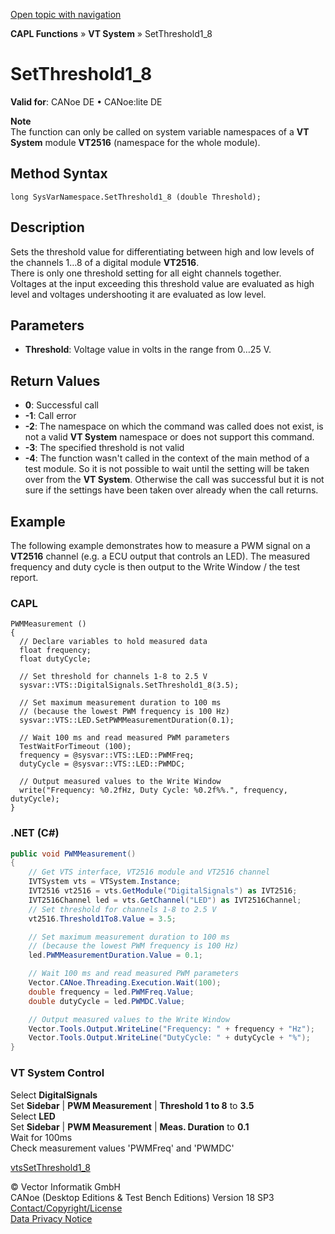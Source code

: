 [Open topic with navigation](../../../../../CANoeDEFamily.htm#Topics/CAPLFunctions/VTSystem/Functions/CAPLfunctionVTSSetThreshold18.md)

**CAPL Functions** » **VT System** » SetThreshold1_8

# SetThreshold1_8

**Valid for**: CANoe DE • CANoe:lite DE

**Note**  
The function can only be called on system variable namespaces of a **VT System** module **VT2516** (namespace for the whole module).

## Method Syntax

`long SysVarNamespace.SetThreshold1_8 (double Threshold);`

## Description

Sets the threshold value for differentiating between high and low levels of the channels 1…8 of a digital module **VT2516**.  
There is only one threshold setting for all eight channels together.  
Voltages at the input exceeding this threshold value are evaluated as high level and voltages undershooting it are evaluated as low level.

## Parameters

- **Threshold**: Voltage value in volts in the range from 0…25 V.

## Return Values

- **0**: Successful call
- **-1**: Call error
- **-2**: The namespace on which the command was called does not exist, is not a valid **VT System** namespace or does not support this command.
- **-3**: The specified threshold is not valid
- **-4**: The function wasn't called in the context of the main method of a test module. So it is not possible to wait until the setting will be taken over from the **VT System**. Otherwise the call was successful but it is not sure if the settings have been taken over already when the call returns.

## Example

The following example demonstrates how to measure a PWM signal on a **VT2516** channel (e.g. a ECU output that controls an LED). The measured frequency and duty cycle is then output to the Write Window / the test report.

### CAPL

```capl
PWMMeasurement ()
{
  // Declare variables to hold measured data
  float frequency;
  float dutyCycle;

  // Set threshold for channels 1-8 to 2.5 V
  sysvar::VTS::DigitalSignals.SetThreshold1_8(3.5);

  // Set maximum measurement duration to 100 ms
  // (because the lowest PWM frequency is 100 Hz)
  sysvar::VTS::LED.SetPWMMeasurementDuration(0.1);

  // Wait 100 ms and read measured PWM parameters
  TestWaitForTimeout (100);
  frequency = @sysvar::VTS::LED::PWMFreq;
  dutyCycle = @sysvar::VTS::LED::PWMDC;

  // Output measured values to the Write Window
  write("Frequency: %0.2fHz, Duty Cycle: %0.2f%%.", frequency, dutyCycle);
}
```

### .NET (C#)

```csharp
public void PWMMeasurement()
{
    // Get VTS interface, VT2516 module and VT2516 channel
    IVTSystem vts = VTSystem.Instance;
    IVT2516 vt2516 = vts.GetModule("DigitalSignals") as IVT2516;
    IVT2516Channel led = vts.GetChannel("LED") as IVT2516Channel;
    // Set threshold for channels 1-8 to 2.5 V
    vt2516.Threshold1To8.Value = 3.5;

    // Set maximum measurement duration to 100 ms
    // (because the lowest PWM frequency is 100 Hz)
    led.PWMMeasurementDuration.Value = 0.1;

    // Wait 100 ms and read measured PWM parameters
    Vector.CANoe.Threading.Execution.Wait(100);
    double frequency = led.PWMFreq.Value;
    double dutyCycle = led.PWMDC.Value;

    // Output measured values to the Write Window
    Vector.Tools.Output.WriteLine("Frequency: " + frequency + "Hz");
    Vector.Tools.Output.WriteLine("DutyCycle: " + dutyCycle + "%");
}
```

### VT System Control

Select **DigitalSignals**  
Set **Sidebar** | **PWM Measurement** | **Threshold 1 to 8** to **3.5**  
Select **LED**  
Set **Sidebar** | **PWM Measurement** | **Meas. Duration** to **0.1**  
Wait for 100ms  
Check measurement values 'PWMFreq' and 'PWMDC'

[vtsSetThreshold1_8](CAPLfunctionVTSvtsSetThreshold18.md)

© Vector Informatik GmbH  
CANoe (Desktop Editions & Test Bench Editions) Version 18 SP3  
[Contact/Copyright/License](../../../Shared/ContactCopyrightLicense.md)  
[Data Privacy Notice](https://www.vector.com/int/en/company/get-info/privacy-policy/)